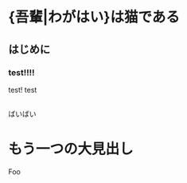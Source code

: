 # {吾輩|わがはい}は猫である

## はじめに

### test!!!! ###

test! test


## 

ばいばい

<style>
section {
    margin: 1em;
    border: 1px solid;
}
</style>

# もう一つの大見出し

Foo
